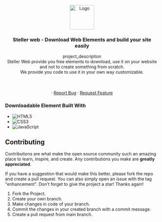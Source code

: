 <div align="center">
  <a href="https://github.com/rohini-ranjanR/steller-web">
    <img src="img/logo.png" alt="Logo" width="80" height="80">
  </a>

<h3 align="center">Steller web - Download Web Elements and build your site easily</h3>

  <p align="center">
    project_description
    <br />
<!--     <a href="https://github.com/rohini-ranjanR/steller-web"><strong>Steller Web</strong></a><br/> -->
    Steller Web provide you free elements to download, use it on your website and not to create something from scratch. <br />
    We provide you code to use it in your own way customizable.<br /> 
    <br />
    <br />
 <img src = "">
    <br />
  <br />
    ·
    <a href="https://github.com/rohini-ranjanR/steller-web/issues">Report Bug</a>
    ·
    <a href="https://github.com/rohini-ranjanR/steller-web/issues">Request Feature</a>
  </p>
</div>


### Downloadable Element Built With

* ![HTML5](https://img.shields.io/badge/html5-%23E34F26.svg?style=for-the-badge&logo=html5&logoColor=white)
* ![CSS3](https://img.shields.io/badge/css3-%231572B6.svg?style=for-the-badge&logo=css3&logoColor=white)
* ![JavaScript](https://img.shields.io/badge/javascript-%23323330.svg?style=for-the-badge&logo=javascript&logoColor=%23F7DF1E)


## Contributing

Contributions are what make the open source community such an amazing place to learn, inspire, and create. Any contributions you make are **greatly appreciated**.

If you have a suggestion that would make this better, please fork the repo and create a pull request. You can also simply open an issue with the tag "enhancement".
Don't forget to give the project a star! Thanks again!

1. Fork the Project.
2. Create your own branch.
3. Make changes in code of your branch.
4. Commit the changes in your created branch with a commit message.
5. Create a pull request from main branch.

